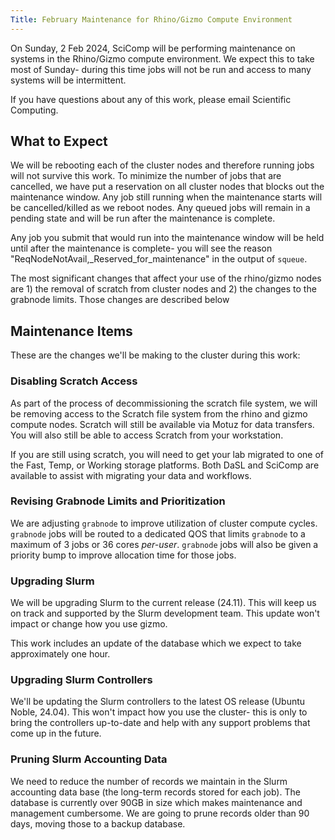 ```yaml
---
Title: February Maintenance for Rhino/Gizmo Compute Environment
---
```


On Sunday, 2 Feb 2024, SciComp will be performing maintenance on systems in the Rhino/Gizmo compute environment.  We expect this to take most of Sunday- during this time jobs will not be run and access to many systems will be intermittent.

If you have questions about any of this work, please email Scientific Computing.

## What to Expect

We will be rebooting each of the cluster nodes and therefore running jobs will not survive this work.  To minimize the number of jobs that are cancelled, we have put a reservation on all cluster nodes that blocks out the maintenance window. Any job still running when the maintenance starts will be cancelled/killed as we reboot nodes.  Any queued jobs will remain in a pending state and will be run after the maintenance is complete.

Any job you submit that would run into the maintenance window will be held until after the maintenance is complete- you will see the reason "ReqNodeNotAvail,_Reserved_for_maintenance" in the output of `squeue`.

The most significant changes that affect your use of the rhino/gizmo nodes are 1) the removal of scratch from cluster nodes and 2) the changes to the grabnode limits.  Those changes are described below

## Maintenance Items

These are the changes we'll be making to the cluster during this work:

### Disabling Scratch Access

As part of the process of decommissioning the scratch file system, we will be removing access to the Scratch file system from the rhino and gizmo compute nodes.  Scratch will still be available via Motuz for data transfers.  You will also still be able to access Scratch from your workstation.

If you are still using scratch, you will need to get your lab migrated to one of the Fast, Temp, or Working storage platforms. Both DaSL and SciComp are available to assist with migrating your data and workflows.

### Revising Grabnode Limits and Prioritization

We are adjusting `grabnode` to improve utilization of cluster compute cycles.  `grabnode` jobs will be routed to a dedicated QOS that limits `grabnode` to a maximum of 3 jobs or 36 cores _per-user_.  `grabnode` jobs will also be given a priority bump to improve allocation time for those jobs.

### Upgrading Slurm

We will be upgrading Slurm to the current release (24.11).  This will keep us on track and supported by the Slurm development team.  This update won't impact or change how you use gizmo.

This work includes an update of the database which we expect to take approximately one hour.

### Upgrading Slurm Controllers

We'll be updating the Slurm controllers to the latest OS release (Ubuntu Noble, 24.04).  This won't impact how you use the cluster- this is only to bring the controllers up-to-date and help with any support problems that come up in the future.

### Pruning Slurm Accounting Data

We need to reduce the number of records we maintain in the Slurm accounting data base (the long-term records stored for each job).  The database is currently over 90GB in size which makes maintenance and management cumbersome.  We are going to prune records older than 90 days, moving those to a backup database.
